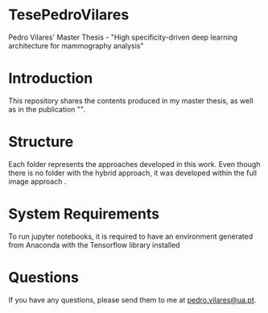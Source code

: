 # TesePedroVilares
Pedro Vilares' Master Thesis - "High specificity-driven deep learning architecture for mammography analysis"

# Introduction
This repository shares the contents produced in my master thesis, as well as in the publication "".

# Structure
Each folder represents the approaches developed in this work. Even though there is no folder with the hybrid approach, it was developed within the full image approach .

# System Requirements
To run jupyter notebooks, it is required to have an environment generated from Anaconda with the Tensorflow library installed

# Questions
If you have any questions, please send them to me at pedro.vilares@ua.pt.
